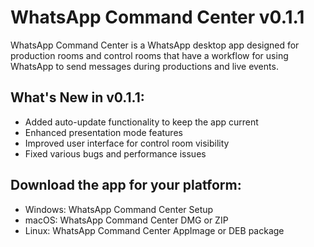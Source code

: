 # WhatsApp Command Center v0.1.1

WhatsApp Command Center is a WhatsApp desktop app designed for production rooms and control rooms that have a workflow for using WhatsApp to send messages during productions and live events.

## What's New in v0.1.1:

- Added auto-update functionality to keep the app current
- Enhanced presentation mode features
- Improved user interface for control room visibility
- Fixed various bugs and performance issues

## Download the app for your platform:

- Windows: WhatsApp Command Center Setup
- macOS: WhatsApp Command Center DMG or ZIP
- Linux: WhatsApp Command Center AppImage or DEB package
